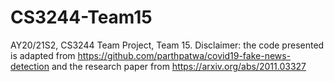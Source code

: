 # CS3244-Team15
AY20/21S2, CS3244 Team Project, Team 15.
Disclaimer: the code presented is adapted from 
https://github.com/parthpatwa/covid19-fake-news-detection
and the research paper from 
https://arxiv.org/abs/2011.03327